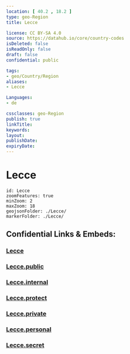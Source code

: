 ```yaml
---
location: [ 40.2 , 18.2 ] 
type: geo-Region
title: Lecce

license: CC BY-SA 4.0
source: https://datahub.io/core/country-codes
isDeleted: false
isReadOnly: false
draft: false
confidential: public

tags:
- geo/Country/Region
aliases:
- Lecce

Languages:
- de

cssclasses: geo-Region
publish: true
linkTitle: 
keywords: 
layout: 
publishDate: 
expiryDate: 
---
```


# Lecce

```leaflet
id: Lecce
zoomFeatures: true 
minZoom: 2 
maxZoom: 18
geojsonFolder: ./Lecce/
markerFolder: ./Lecce/
```


## Confidential Links & Embeds: 

### [Lecce](/_Standards/Earth/Continent/Europe/Europe~South/Italy/regions~Italy/Apulia/Lecce.md) 

### [Lecce.public](/_public/Earth/Continent/Europe/Europe~South/Italy/regions~Italy/Apulia/Lecce.public.md) 

### [Lecce.internal](/_internal/Earth/Continent/Europe/Europe~South/Italy/regions~Italy/Apulia/Lecce.internal.md) 

### [Lecce.protect](/_protect/Earth/Continent/Europe/Europe~South/Italy/regions~Italy/Apulia/Lecce.protect.md) 

### [Lecce.private](/_private/Earth/Continent/Europe/Europe~South/Italy/regions~Italy/Apulia/Lecce.private.md) 

### [Lecce.personal](/_personal/Earth/Continent/Europe/Europe~South/Italy/regions~Italy/Apulia/Lecce.personal.md) 

### [Lecce.secret](/_secret/Earth/Continent/Europe/Europe~South/Italy/regions~Italy/Apulia/Lecce.secret.md)

